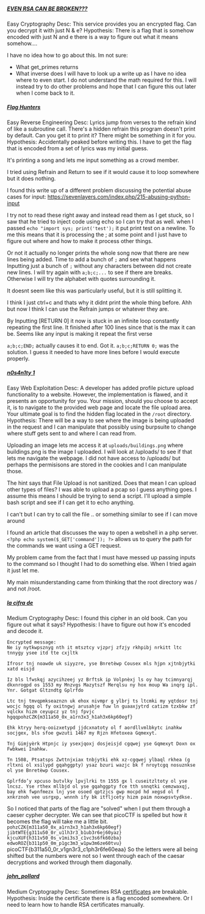 ##### [EVEN RSA CAN BE BROKEN???](https://play.picoctf.org/practice/challenge/470?difficulty=1&page=1)
Easy
Cryptography
Desc: This service provides you an encrypted flag. Can you decrypt it with just N & e?
Hypothesis: There is a flag that is somehow encoded with just N and e there is a way to figure out what it means somehow....

I have no idea how to go about this.
Im not sure:
- What get_primes returns
- What inverse does
I will have to look up a write up as I have no idea where to even start.
I do not understand the math required for this. I will instead try to do other problems and hope that I can figure this out later when I come back to it.

##### [Flag Hunters]()
Easy
Reverse Engineering
Desc: Lyrics jump from verses to the refrain kind of like a subroutine call. There's a hidden refrain this program doesn't print by default. Can you get it to print it? There might be something in it for you.
Hypothesis: Accidentally peaked before writing this. I have to get the flag that is encoded from a set of lyrics was my initial guess.

It's printing a song and lets me input something as a crowd member.

I tried using Refrain and Return to see if it would cause it to loop somewhere but it does nothing.

I found this write up of a different problem discussing the potential abuse cases for input:
https://sevenlayers.com/index.php/215-abusing-python-input

I try not to read these right away and instead read them as I get stuck, so I saw that he tried to inject code using echo so I can try that as well.
when I passed `echo "import sys; print('test');` it put print test on a newline. To me this means that it is processing the ; at some point and I just have to figure out where and how to make it process other things.

Or not it actually no longer prints the whole song now that there are new lines being added. Time to add a bunch of `;` and see what happens
Inputting just a bunch of `;` without any characters between did not create new lines. I will try again with `a;b;c;...` to see if there are breaks. Otherwise I will try the alphabet with quotes surrounding it.

It doesnt seem like this was particularly useful, but it is still splitting it.

I think I just ctrl+c and thats why it didnt print the whole thing before. Ahh but now I think I can use the Refrain jumps or whatever they are.

By Inputting \[RETURN 0] it now is stuck in an infinite loop constantly repeating the first line. It finished after 100 lines since that is the max it can be. Seems like any input is making it repeat the first verse

`a;b;c;END;` actually causes it to end.
Got it.
`a;b;c;RETURN 0;` was the solution. I guess it needed to have more lines before I would execute properly.

##### [n0s4n1ty 1](https://play.picoctf.org/practice/challenge/482?difficulty=1&page=1)
Easy
Web Exploitation
Desc: A developer has added profile picture upload functionality to a website. However, the implementation is flawed, and it presents an opportunity for you. Your mission, should you choose to accept it, is to navigate to the provided web page and locate the file upload area. Your ultimate goal is to find the hidden flag located in the `/root` directory.
Hypothesis: There will be a way to see where the image is being uploaded in the request and I can manipulate that possibly using burpsuite to change where stuff gets sent to and where I can read from.

Uploading an image lets me access it at `uploads/buildings.png` where buildings.png is the image I uploaded. I will look at /uploads/ to see if that lets me navigate the webpage.
I did not have access to /uploads/ but perhaps the permisisons are stored in the cookies and I can manipulate those.

The hint says that File Upload is not sanitized. Does that mean I can upload other types of files?
I was able to upload a pcap so I guess anything goes. I assume this means I should be trying to send a script. I'll upload a simple bash script and see if I can get it to echo anything.

I can't but I can try to call the file .. or something similar to see if I can move around

I found an article that discusses the way to open a webshell in a php server.
`<?php echo system($_GET['command']); ?>` allows us to query the path for the commands we want using a GET request.

My problem came from the fact that I must have messed up passing inputs to the command so I thought I had to do something else. When I tried again it just let me.

My main misunderstanding came from thinking that the root directory was / and not /root. 

##### [la cifra de](https://play.picoctf.org/practice/challenge/3?difficulty=2&page=18)
Medium
Cryptography
Desc: I found this cipher in an old book. Can you figure out what it says?
Hypothesis: I have to figure out how it's encoded and decode it.

```
Encrypted message:
Ne iy nytkwpsznyg nth it mtsztcy vjzprj zfzjy rkhpibj nrkitt ltc tnnygy ysee itd tte cxjltk

Ifrosr tnj noawde uk siyyzre, yse Bnretèwp Cousex mls hjpn xjtnbjytki xatd eisjd

Iz bls lfwskqj azycihzeej yz Brftsk ip Volpnèxj ls oy hay tcimnyarqj dkxnrogpd os 1553 my Mnzvgs Mazytszf Merqlsu ny hox moup Wa inqrg ipl. Ynr. Gotgat Gltzndtg Gplrfdo

Ltc tnj tmvqpmkseaznzn uk ehox nivmpr g ylbrj ts ltcmki my yqtdosr tnj wocjc hgqq ol fy oxitngwj arusahje fuw ln guaaxjytrd catizm tzxbkw zf vqlckx hizm ceyupcz yz tnj fpvjc hgqqpohzCZK{m311a50_0x_a1rn3x3_h1ah3x6kp60egf}

Ehk ktryy herq-ooizxetypd jjdcxnatoty ol f aordllvmlbkytc inahkw socjgex, bls sfoe gwzuti 1467 my Rjzn Hfetoxea Gqmexyt.

Tnj Gimjyèrk Htpnjc iy ysexjqoxj dosjeisjd cgqwej yse Gqmexyt Doxn ox Fwbkwei Inahkw.

Tn 1508, Ptsatsps Zwttnjxiax tnbjytki ehk xz-cgqwej ylbaql rkhea (g rltxni ol xsilypd gqahggpty) ysaz bzuri wazjc bk f nroytcgq nosuznkse ol yse Bnretèwp Cousex.

Gplrfdo’y xpcuso butvlky lpvjlrki tn 1555 gx l cuseitzltoty ol yse lncsz. Yse rthex mllbjd ol yse gqahggpty fce tth snnqtki cemzwaxqj, bay ehk fwpnfmezx lnj yse osoed qptzjcs gwp mocpd hd xegsd ol f xnkrznoh vee usrgxp, wnnnh ify bk itfljcety hizm paim noxwpsvtydkse.
```

So I noticed that parts of the flag are "solved" when I put them through a caeser cypher decrypter.
We can see that picoCTF is spelled but how it becomes the flag will take me a little bit.
`pohzCZK{m311a50_0x_a1rn3x3_h1ah3x6kp60egf}`
`jibtWTE{g311u50_0r_u1lh3r3_b1ub3r6ej60yaz}`
`kjcuXUF{h311v50_0s_v1mi3s3_c1vc3s6fk60zba}`
`edwoROZ{b311p50_0m_p1gc3m3_w1pw3m6ze60tvu}`
picoCTF{b311a50_0r_v1gn3r3_c1ph3r6fe60eaa}
So the letters were all being shifted but the numbers were not so I went through each of the caesar decryptions and worked through them diagonally.

##### [john_pollard](https://play.picoctf.org/practice/challenge/6?difficulty=2&page=18)
Medium
Cryptography
Desc: Sometimes RSA [certificates](https://jupiter.challenges.picoctf.org/static/c882787a19ed5d627eea50f318d87ac5/cert) are breakable.
Hypothesis: Inside the certificate there is a flag encoded somewhere. Or I need to learn how to handle RSA certificates manually.

